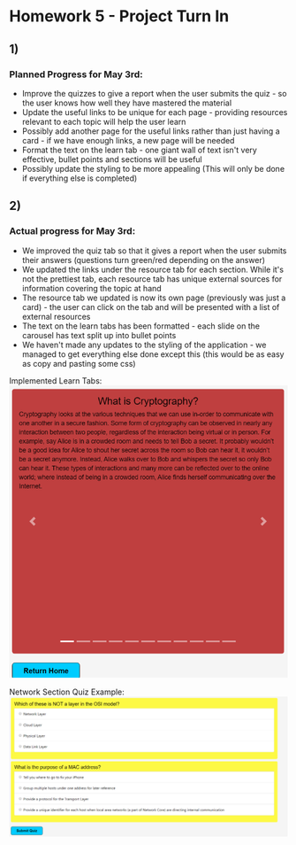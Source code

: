 # Homework 5 - Project Turn In

## 1)
### Planned Progress for May 3rd:

- Improve the quizzes to give a report when the user submits the quiz - so the user knows how well they have mastered the material
- Update the useful links to be unique for each page - providing resources relevant to each topic will help the user learn
- Possibly add another page for the useful links rather than just having a card - if we have enough links, a new page will be needed
- Format the text on the learn tab - one giant wall of text isn't very effective, bullet points and sections will be useful
- Possibly update the styling to be more appealing (This will only be done if everything else is completed)


## 2) 
### Actual progress for May 3rd:
- We improved the quiz tab so that it gives a report when the user submits their answers (questions turn green/red depending on the answer)
- We updated the links under the resource tab for each section. While it's not the prettiest tab, each resource tab has unique external sources for information covering the topic at hand
- The resource tab we updated is now its own page (previously was just a card) - the user can click on the tab and will be presented with a list of external resources
- The text on the learn tabs has been formatted - each slide on the carousel has text split up into bullet points
- We haven't made any updates to the styling of the application - we managed to get everything else done except this (this would be as easy as copy and pasting some css)

Implemented Learn Tabs:
![](/Checkpoints/Images/LearnTab4-10.PNG)

Network Section Quiz Example:
![](/Checkpoints/Images/QuizExample4-10.PNG)

